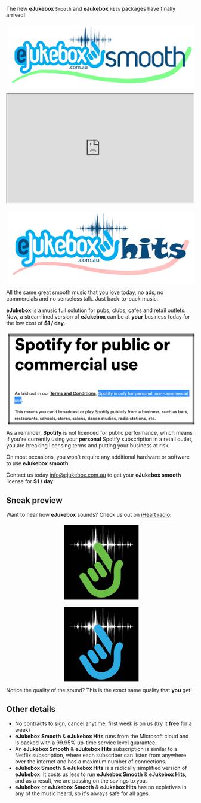 [//]: # (margin:top right bottom left)

The new **eJukebox** `Smooth` and **eJukebox** `Hits` packages have finally arrived!

<p align="center">
<img style="vertical-align:middle;margin:5px 0px 0px 5px" width="500" src="blobs/eJukebox_Smooth.png"></p>

<p align="center"><iframe width="500" height="290"
    src="https://www.youtube.com/embed/gjqB1u8GIxs?playlist=gjqB1u8GIxs&loop=1&Version=3&autoplay=1&mute=1&showinfo=1&rel=0">
</iframe></p>

<p align="center">
<img style="vertical-align:middle;margin:5px 0px 0px 5px" width="500" src="blobs/eJukebox_Hits.png"></p>

All the same great smooth music that you love today, no ads, no commercials and no senseless talk. Just back-to-back music.

**eJukebox** is a music full solution for pubs, clubs, cafes and retail outlets. Now, a streamlined version of **eJukebox** can be at **your** business today for the low cost of **$1 / day**.

<p align="center"><a href="https://support.spotify.com/us/article/spotify-public-commercial-use/">
<img style="vertical-align:middle;margin:5px 0px 0px 5px" width="500" src="blobs/spotify_license.png">
</a></p>

As a reminder, **Spotify** is not licenced for public performance, which means if you're currently using your **personal** Spotify subscription in a retail outlet, you are breaking licensing terms and putting your business at risk.

On most occasions, you won't require any additional hardware or software to use **eJukebox smooth**. 

Contact us today [info@ejukebox.com.au](mailto:info@ejukebox.com.au) to get your **eJukebox smooth** license for **$1 / day**. 

## Sneak preview
Want to hear how **eJukebox** sounds? Check us out on [iHeart radio](https://www.iheart.com/):

<p align="center"><a href="https://www.iheart.com/live/ejukebox-smooth-9750/">
<img style="vertical-align:middle;margin:5px 0px 0px 5px" width="200" src="blobs/eJukebox%20Smooth_72dpi.png">
</a></p>

<p align="center"><a href="https://www.iheart.com/live/ejukebox-hits-9243/">
<img style="vertical-align:middle;margin:5px 0px 0px 5px" width="200" src="blobs/eJukebox%20Hits_72dpi.png">
</a></p>

Notice the quality of the sound? This is the exact same quality that **you** get!

## Other details

- No contracts to sign, cancel anytime, first week is on us (try it **free** for a week)
- **eJukebox Smooth** & **eJukebox Hits** runs from the Microsoft cloud and is backed with a 99.95% up-time service level guarantee.
- An **eJukebox Smooth** & **eJukebox Hits** subscription is similar to a Netflix subscription, where each subscriber can listen from anywhere over the internet and has a maximum number of connections.
- **eJukebox Smooth** & **eJukebox Hits** is a radically simplified version of **eJukebox**. It costs us less to run **eJukebox Smooth** & **eJukebox Hits**, and as a result, we are passing on the savings to you.
- **eJukebox** or **eJukebox Smooth** & **eJukebox Hits** has no expletives in any of the music heard, so it's always safe for all ages.